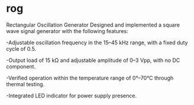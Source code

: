 # rog
Rectangular Oscillation Generator
Designed and implemented a square wave signal generator with the following features:

-Adjustable oscillation frequency in the 15–45 kHz range, with a fixed duty cycle of 0.5.

-Output load of 15 kΩ and adjustable amplitude of 0–3 Vpp, with no DC component.

-Verified operation within the temperature range of 0°–70°C through thermal testing.

-Integrated LED indicator for power supply presence.

